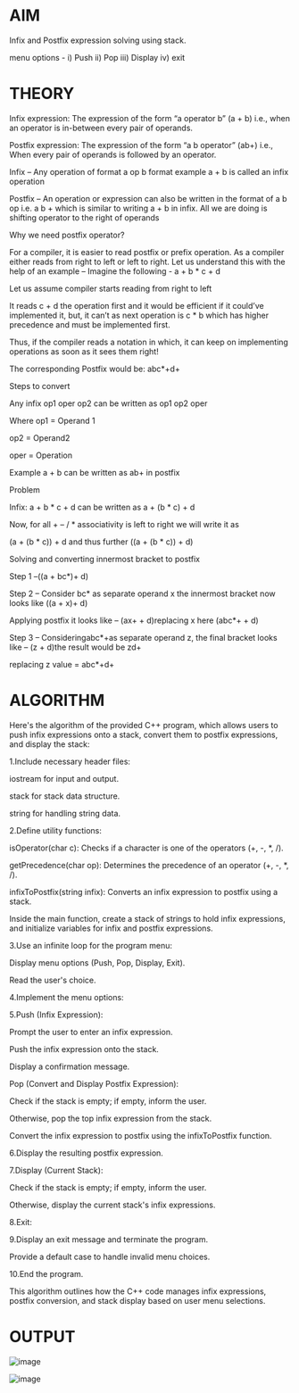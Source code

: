 # AIM
Infix and Postfix expression solving using stack.

menu options - i) Push ii) Pop iii) Display iv) exit

# THEORY

Infix expression: The expression of the form “a operator b” (a + b) i.e., when an operator is in-between every pair of operands.

Postfix expression: The expression of the form “a b operator” (ab+) i.e., When every pair of operands is followed by an operator.

Infix – Any operation of format a op b format example a + b is called an infix operation

Postfix – An operation or expression can also be written in the format of a b op i.e. a b + which is similar to writing a + b in infix. All we are doing is shifting operator to the right of operands

Why we need postfix operator?

For a compiler, it is easier to read postfix or prefix operation. As a compiler either reads from right to left or left to right. Let us understand this with the help of an example – Imagine the following - a + b * c + d

Let us assume compiler starts reading from right to left

It reads c + d the operation first and it would be efficient if it could’ve implemented it, but, it can’t as next operation is c * b which has higher precedence and must be implemented first.

Thus, if the compiler reads a notation in which, it can keep on implementing operations as soon as it sees them right!

The corresponding Postfix would be: abc*+d+

Steps to convert

Any infix op1 oper op2 can be written as op1 op2 oper

Where op1 = Operand 1

op2 = Operand2

oper = Operation

Example a + b can be written as ab+ in postfix

Problem

Infix: a + b * c + d can be written as a + (b * c) + d

Now, for all + – / * associativity is left to right we will write it as

(a + (b * c)) + d and thus further ((a + (b * c)) + d)

Solving and converting innermost bracket to postfix

Step 1 –((a + bc*)+ d)

Step 2 – Consider bc* as separate operand x the innermost bracket now looks like ((a + x)+ d)

Applying postfix it looks like – (ax+ + d)replacing x here (abc*+ + d)

Step 3 – Consideringabc*+as separate operand z, the final bracket looks like – (z + d)the result would be zd+

replacing z value = abc*+d+

# ALGORITHM

Here's the algorithm of the provided C++ program, which allows users to push infix expressions onto a stack, convert them to postfix expressions, and display the stack:

1.Include necessary header files:

iostream for input and output.

stack for stack data structure.

string for handling string data.

2.Define utility functions:

isOperator(char c): Checks if a character is one of the operators (+, -, *, /).

getPrecedence(char op): Determines the precedence of an operator (+, -, *, /).

infixToPostfix(string infix): Converts an infix expression to postfix using a stack.

Inside the main function, create a stack of strings to hold infix expressions, and initialize variables for infix and postfix expressions.

3.Use an infinite loop for the program menu:

Display menu options (Push, Pop, Display, Exit).

Read the user's choice.

4.Implement the menu options:

5.Push (Infix Expression):

Prompt the user to enter an infix expression.

Push the infix expression onto the stack.

Display a confirmation message.

Pop (Convert and Display Postfix Expression):

Check if the stack is empty; if empty, inform the user.

Otherwise, pop the top infix expression from the stack.

Convert the infix expression to postfix using the infixToPostfix function.

6.Display the resulting postfix expression.

7.Display (Current Stack):

Check if the stack is empty; if empty, inform the user.

Otherwise, display the current stack's infix expressions.

8.Exit:

9.Display an exit message and terminate the program.

Provide a default case to handle invalid menu choices.

10.End the program.

This algorithm outlines how the C++ code manages infix expressions, postfix conversion, and stack display based on user menu selections.

# OUTPUT

![image](https://github.com/Sanika-Desai/Infix-and-Postfix/assets/142314095/5af08d71-4ed9-4854-81da-346410006735)

![image](https://github.com/Sanika-Desai/Infix-and-Postfix/assets/142314095/e8292d93-a3f1-4148-97d7-2a716aabdefe)







